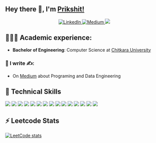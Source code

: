 ## Hey there 👋, I'm [Prikshit!](https://github.com/prikshit-2000)

<center>
<a href="https://www.linkedin.com/in/prikshitsingla/" target="_blank">
    <img src="https://img.shields.io/badge/linkedin-%230077B5.svg?&style=for-the-badge&logo=linkedin&logoColor=white&color=071A2C" alt="LinkedIn"/>
  </a>
 <a href="https://medium.com/@prikshitsingla78/" target="_blank">
    <img src="https://img.shields.io/badge/medium-%2312100E.svg?&style=for-the-badge&logo=medium&logoColor=white&color=071A2C" alt="Medium"/>
  </a>

 <a href="https://leetcode.com/u/prikshitsingla78/" target="_blank">
    <img src="https://img.shields.io/badge/LeetCode-000000?&style=for-the-badge&logo=Leetcode&logoColor=white&color=071A2C alt="Leetcode"/>
  </a>
</center>

## 👨🏻‍🎓 Academic experience:
  - **Bachelor of Engineering**: Computer Science at [Chitkara University](https://www.chitkara.edu.in/)

### 📝 I write ✍️:
  - On [Medium](https://medium.com/@prikshitsingla78) about Programing and Data Engineering


## 💼 Technical Skills

![](https://img.shields.io/badge/Python-3776AB?style=flat&logo=python&logoColor=white)
![](https://img.shields.io/badge/MySQL-4479A1?style=flat&logo=mysql&logoColor=white)
![](https://img.shields.io/badge/Kafka-231F20?style=flat&logo=apache-kafka&logoColor=white)
![](https://img.shields.io/badge/AWS-232F3E?style=flat&logo=amazon-aws&logoColor=white)
![](https://img.shields.io/badge/Docker-2496ED?style=flat&logo=docker&logoColor=white)
![](https://img.shields.io/badge/Git-F05032?style=flat&logo=git&logoColor=white)
![](https://img.shields.io/badge/Spark-E25A1C?style=flat&logo=apache-spark&logoColor=white)
![](https://img.shields.io/badge/Databricks-FF3621?style=flat&logo=databricks&logoColor=white)
![](https://img.shields.io/badge/Snowflake-29B5E8?style=flat&logo=snowflake&logoColor=white)
![](https://img.shields.io/badge/FastAPI-009688?style=flat&logo=fastapi&logoColor=white)
![](https://img.shields.io/badge/Hadoop-DAA520?style=flat&logo=hadoop&logoColor=white)
![](https://img.shields.io/badge/Machine_Learning-FF6F61?style=flat&logoColor=white)
![](https://img.shields.io/badge/Airflow-017CEE?style=flat&logo=apache-airflow&logoColor=white)
![](https://img.shields.io/badge/Power_BI-F2C811?style=flat&logo=microsoft-power-bi&logoColor=white)
![](https://img.shields.io/badge/Tableau-E97627?style=flat&logo=tableau&logoColor=white)
## ⚡ Leetcode Stats
[![LeetCode stats](https://leetcode-stats-six.vercel.app/?username=prikshitsingla78)](https://github.com/prikshit-2000/portfolio)

